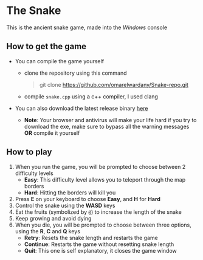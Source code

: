 # The Snake
This is the ancient snake game, made into the *Windows* console

## **How to get the game**

- You can compile the game yourself

    - clone the repository using this command
        > git clone https://github.com/omarelwardany/Snake-repo.git
    - compile `snake.cpp` using a c++ compiler, I used clang

- You can also download the latest release binary [here](https://github.com/omarelwardany/Snake-repo/releases)

  - **Note**: Your browser and antivirus will make your life hard if you try to download the exe, make sure to bypass all the warning messages **OR** compile it yourself


## **How to play**
1. When you run the game, you will be prompted to choose between 2 difficulty levels
    - **Easy**: This difficulty level allows you to teleport through the map borders
    - **Hard**: Hitting the borders will kill you
2. Press **E** on your keyboard to choose **Easy**, and **H** for **Hard**
3. Control the snake using the **WASD** keys
4. Eat the fruits (symbolized by `@`) to increase the length of the snake
5. Keep growing and avoid dying
6. When you die, you will be prompted to choose between three options, using the **R**, **C** and **Q** keys
    - **Retry**: Resets the snake length and restarts the game
    - **Continue**: Restarts the game without resetting snake length
    - **Quit**: This one is self explanatory, it closes the game window